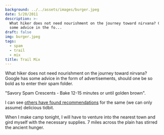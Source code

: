 ```yaml
---
background: ../../assets/images/burger.jpeg
date: 5/20/2011
description: >-
  What hiker does not need nourishment on the journey toward nirvana? Google has
  some advice in the fo...
draft: false
img: burger.jpeg
tags:
  - spam
  - trail
  - mix
title: Trail Mix
---
```


What hiker does not need nourishment on the journey toward nirvana? Google has some advice in the form of advertisements, should one be so bold as to enter their spam folder.

"Savory Spam Crescents - Bake 12-15 minutes or until golden brown".

I can see [others have found recommendations](http://bemusedboomer.blogspot.com/2010/02/savory-spam-crescents.html) for the same (we can only assume) delicious tidbit.

When I make camp tonight, I will have to venture into the nearest town and gird myself with the necessary supplies. 7 miles across the plain has stirred the ancient hunger.
